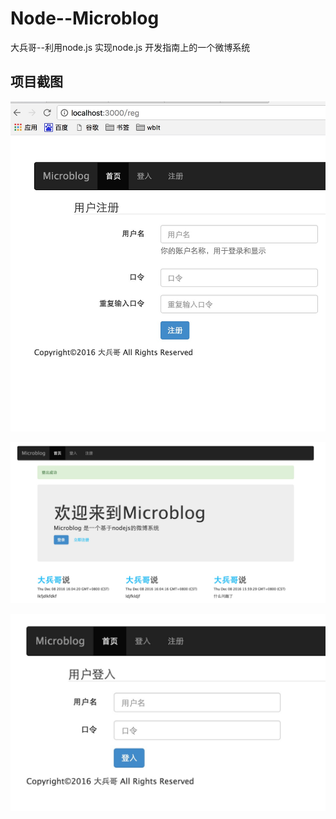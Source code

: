 # Node--Microblog
大兵哥--利用node.js 实现node.js 开发指南上的一个微博系统

## 项目截图
![screenshot](Screenshot1.png)

![screenshot](Screenshot2.png)

![screenshot](Screenshot3.png)
